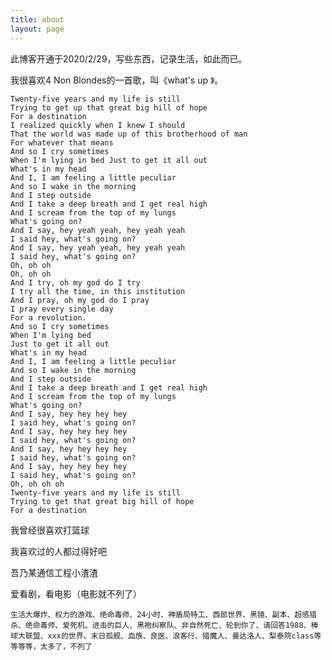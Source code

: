 ```yaml
---
title: about
layout: page
---
```


此博客开通于2020/2/29，写些东西，记录生活，如此而已。

我很喜欢4 Non Blondes的一首歌，叫《what's up 》。

	Twenty-five years and my life is still
	Trying to get up that great big hill of hope
	For a destination
	I realized quickly when I knew I should
	That the world was made up of this brotherhood of man
	For whatever that means
	And so I cry sometimes
	When I'm lying in bed Just to get it all out
	What's in my head
	And I, I am feeling a little peculiar
	And so I wake in the morning
	And I step outside
	And I take a deep breath and I get real high
	And I scream from the top of my lungs
	What's going on?
	And I say, hey yeah yeah, hey yeah yeah
	I said hey, what's going on?
	And I say, hey yeah yeah, hey yeah yeah
	I said hey, what's going on?
	Oh, oh oh
	Oh, oh oh
	And I try, oh my god do I try
	I try all the time, in this institution
	And I pray, oh my god do I pray
	I pray every single day
	For a revolution.
	And so I cry sometimes
	When I'm lying bed
	Just to get it all out
	What's in my head
	And I, I am feeling a little peculiar
	And so I wake in the morning
	And I step outside
	And I take a deep breath and I get real high
	And I scream from the top of my lungs
	What's going on?
	And I say, hey hey hey hey
	I said hey, what's going on?
	And I say, hey hey hey hey
	I said hey, what's going on?
	And I say, hey hey hey hey
	I said hey, what's going on?
	And I say, hey hey hey hey
	I said hey, what's going on?
	Oh, oh oh oh
	Twenty-five years and my life is still
	Trying to get that great big hill of hope
	For a destination

我曾经很喜欢打篮球

我喜欢过的人都过得好吧

吾乃某通信工程小渣渣

爱看剧，看电影（电影就不列了）

```电视剧
生活大爆炸、权力的游戏、绝命毒师、24小时、神盾局特工、西部世界、黑镜、副本、超感猎杀、绝命毒师、爱死机、进击的巨人、黑袍纠察队、非自然死亡、轮到你了、请回答1988、棒球大联盟、xxx的世界、末日孤舰、血族、良医、浪客行、猎魔人、曼达洛人、梨泰院class等等等等，太多了，不列了
```

